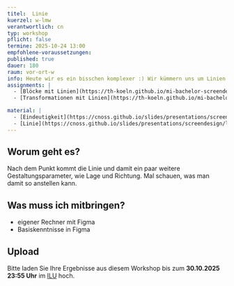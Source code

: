 ```yaml
---
titel:  Linie
kuerzel: w-lmw
verantwortlich: cn
typ: workshop
pflicht: false
termine: 2025-10-24 13:00
empfohlene-voraussetzungen:
published: true
dauer: 180
raum: vor-ort-w
info: Heute wir es ein bisschen komplexer :) Wir kümmern uns um Linien.
assignments: |
  - [Blöcke mit Linien](https://th-koeln.github.io/mi-bachelor-screendesign/assignments/basics-linie-ausrichtung/)
  - [Transformationen mit Linien](https://th-koeln.github.io/mi-bachelor-screendesign/assignments/basics-linie-transformation/)

material: |
  - [Eindeutigkeit](https://cnoss.github.io/slides/presentations/screendesign/eindeutigkeit/)
  - [Linie](https://cnoss.github.io/slides/presentations/screendesign/linie/)
---
```


## Worum geht es?

Nach dem Punkt kommt die Linie und damit ein paar weitere Gestaltungsparameter, wie Lage und Richtung. Mal schauen, was man damit so anstellen kann.

## Was muss ich mitbringen?

-   eigener Rechner mit Figma
-   Basiskenntnisse in Figma

## Upload

Bitte laden Sie Ihre Ergebnisse aus diesem Workshop bis zum **30.10.2025 23:55 Uhr** im [ILU](https://ilu.th-koeln.de/ilias.php?baseClass=ilrepositorygui&ref_id=431172) hoch.

<!-- ## Mitschnitte

Die Mitschnitte der Session liegen im [Ilias](https://ilias.th-koeln.de/goto.php?target=fold_2049885&client_id=ILIAS_FH_Koeln). -->

<!--
## Sie haben keinen Rechner?
Kein Problem, denn wir haben welche. Allerdings nur Macs. Uuuuuhh. Wenn Sie einen brauchen, bitte rechtzeitig an Volker Schaefer wenden. Unsere Rechner können nur für die Workshops und Trainings ausgeliehen werden. Im MI Pool stehen aber immer Rechner für Sie bereit.
-->
